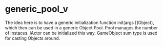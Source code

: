 # generic_pool_v
The idea here is to have a generic initialization function init(args []Object),
which then can be used in a generic Object Pool. Pool manages the number of instaces.
IActor can be initialized this way.
GameObject sum type is used for casting Objects around.
